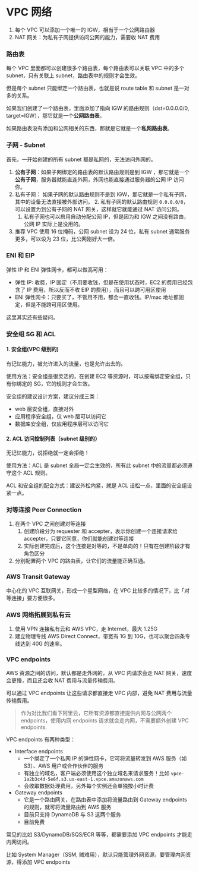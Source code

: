 # VPC 网络

1. 每个 VPC 可以添加一个唯一的 IGW，相当于一个公网路由器
1. NAT 网关：为私有子网提供访问公网的能力，需要收 NAT 费用


### 路由表

每个 VPC 里面都可以创建很多个路由表，每个路由表可以关联 VPC 中的多个 subnet，只有关联上 subnet，路由表中的规则才会生效。

但是每个 subnet 只能绑定一个路由表，也就是说 route table 和 subnet 是一对多的关系。

如果我们创建了一个路由表，里面添加了指向 IGW 的路由规则（dst=0.0.0.0/0, target=IGW），那它就是一个**公网路由表**。

如果路由表没有添加和公网相关的东西，那就是它就是一个**私网路由表**。


### 子网 - Subnet

首先，一开始创建的所有 subnet 都是私网的，无法访问外网的。

1. **公有子网**：如果子网绑定的路由表的默认路由规则是到 IGW ，那它就是一个**公有子网**，服务器就能直连外网，外网也能直接通过服务器的公网 IP 访问你。
2. 私有子网： 如果子网的默认路由规则不是到 IGW，那它就是一个私有子网，其中的设备无法直接被外部访问。
   2. 私有子网的默认路由规则 `0.0.0.0/0`，可以设置为到公有子网的 NAT 网关，这样就它就能通过 NAT 访问公网。
   1. 私有子网也可以启用自动分配公网 IP，但是因为和 IGW 之间没有路由，公网 IP 实际上是没用的。
4. 推荐 VPC 使用 16 位掩码，公网 subnet 设为 24 位，私有 subnet 通常服务更多，可以设为 23 位，比公网刚好大一倍。


### ENI 和 EIP

弹性 IP 和 ENI 弹性网卡，都可以做高可用：

- 弹性 IP: 收费，IP 固定（不用要收钱，但是在使用状态时，EC2 的费用已经包含了 IP 费用，所以反而不收 EIP 的费用），而且可以跨可用区使用
- ENI 弹性网卡：只要买了，不管用不用，都会一直收钱。IP/mac 地址都固定，但是不能跨可用区使用。


这里其实还有些疑问。

### 安全组 SG 和 ACL

#### 1. 安全组(VPC 级别的)

有记忆能力，被允许进入的流量，也是允许出去的。

使用方法：安全组是很灵活的，在创建 EC2 等资源时，可以按需绑定安全组，只有你绑定的 SG，它的规则才会生效。


安全组的建议设计方案，建议分成三类：
- web 层安全组，直接对外
- 应用程序安全组，仅 web 层可以访问它
- 数据库安全组，仅应用程序层可以访问它


#### 2. ACL 访问控制列表（subnet 级别的）

无记忆能力，说拒绝就一定会拒绝！

使用方法：ACL 是 subnet 全局一定会生效的，所有此 subnet 中的流量都必须遵守这个 ACL 规则。

ACL 和安全组的配合方式：建议外松内紧，就是 ACL 设松一点，里面的安全组设紧一点。


### 对等连接 Peer Connection

1. 在两个 VPC 之间创建对等连接
   1. 创建阶段分为 requester 和 accepter，表示你创建一个连接请求给 accepter，只要它同意，你们就能创建对等连接
   2. 实际创建完成后，这个连接是对等的，不是单向的！只有在创建阶段才有角色区分
2. 分别配置两个 VPC 的路由表，让它们的流量能正确互通。


### AWS Transit Gateway

中心化的 VPC 互联网关，形成一个星型网络，在 VPC 比较多的情况下，比「对等连接」要方便很多。

### AWS 网络拓展到私有云

1. 使用 VPN 连接私有云和 AWS VPC，走 Internet，最大 1.25G
2. 建立物理专线 AWS Direct Connect，带宽有 1G 到 10G，也可以聚合四条专线达到 40G 的速率。


### VPC endpoints

AWS 资源之间的访问，默认都是走外网的，从 VPC 内请求会走 NAT 网关，速度会更慢，而且还会收 NAT 费用与流量传输费用。

可以通过 VPC endpoints 让这些请求都直接走 VPC 内部，避免 NAT 费用与流量传输费用。

>作为对比我们看下阿里云，它所有资源都直接提供内网与公网两个 endpoints，使用内网 endpoints 请求就会走内网，不需要额外创建 VPC endpoints.

VPC endpoints 有两种类型：

- Interface endpoints
  - 一个绑定了一个私网 IP 的弹性网卡，它可将流量转发到 AWS 服务（如 S3）、AWS 用户或合作伙伴的服务
  - 有独立的域名，客户端必须使用这个独立域名来请求服务！比如 `vpce-1a2b3c4d-5e6f.s3.us-east-1.vpce.amazonaws.com`
  - 会收取数据处理费用，另外每个实例还会单独按小时计费
- Gateway endpoints
  - 它是一个路由网关，在路由表中添加将流量路由到 Gateway endpoints 的规则，就可将流量路由到 AWS 服务
  - 目前只支持 DynamoDB 与 S3 这两个服务
  - 目前免费

常见的比如 S3/DynamoDB/SQS/ECR 等等，都需要添加 VPC endpoints 才能走内网访问。

比如 System Manager（SSM, 贼难用），默认只能管理外网资源，要管理内网资源，得添加 VPC endpoints


